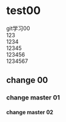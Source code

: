 # test00
git学习00  
123  
1234  
12345  
123456  
1234567
## change 00
### change master 01
#### change master 02
